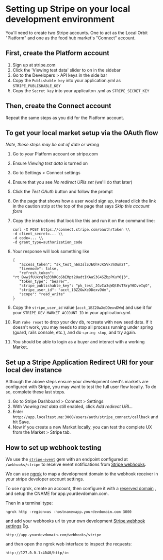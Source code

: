 # Setting up Stripe on your local development environment
You'll need to create two Stripe accounts. One to act as the Local Orbit "Platform" and one as the food hub market's "Connect" account.

## First, create the Platform account

1. Sign up at stripe.com
1. Click the 'Viewing test data' slider to on in the sidebar
1. Go to the Developers > API keys in the side bar
1. Copy the `Publishable key` into your application.yml as `STRIPE_PUBLISHABLE_KEY`
1. Copy the `Secret key` into your applicaiton .yml as `STRIPE_SECRET_KEY`

## Then, create the Connect account
Repeat the same steps as you did for the Platform account.

## To get your local market setup via the OAuth flow

*Note, these steps may be out of date or wrong*

1. Go to your Platform account on stripe.com
1. Ensure _Viewing test data_ is turned on
1. Go to Settings > Connect settings
1. Ensure that you see _No redirect URIs set_ (we'll do that later)
1. Click the _Test OAuth_ button and follow the prompt
1. On the page that shows how a user would sign up, instead click the link in the caution strip at the top of the page that says _Skip this account form_
1. Copy the instructions that look like this and run it on the command line:

   ```
   curl -X POST https://connect.stripe.com/oauth/token \\
   -d client_secret=... \\
   -d code=... \\
   -d grant_type=authorization_code
   ```

1. Your response will look something like

   ```
   {
      "access_token": "sk_test_n6m3slSJEOhFJK5Vk7mOum2T",
      "livemode": false,
      "refresh_token": "rt_BwwjfUUxrqTq33hRCoSbEMpt2UadtIKAaS3G4SZbpPKuY6j3",
      "token_type": "bearer",
      "stripe_publishable_key": "pk_test_JGvIa3qWQtEsT8rpY6DveIqO",
      "stripe_user_id": "acct_1BZ2OwXeDDexvDWm",
      "scope": "read_write"
   }
   ```

1. Copy the `stripe_user_id` value (`acct_1BZ2OwXeDDexvDWm`) and use it for your `STRIPE_DEV_MARKET_ACCOUNT_ID` in your application.yml.
1. Run `rake reset` to drop your dev db, recreate with new seed data. If it doesn't work, you may needs to stop all process running under spring (guard, rails console, etc.), and do `spring stop`, and try again.
1. You should be able to login as a buyer and interact with a working Market.

## Set up a Stripe Application Redirect URI for your local dev instance

Although the above steps ensure your development seed's markets are configured with Stripe, you may want to test the full user flow locally. To do so, complete these last steps.

1. Go to Stripe Dashboard > Connect > Settings
1. With _Viewing test data_ still enabled, click _Add redirect URI..._
1. Enter `http://app.localtest.me:3000/users/auth/stripe_connect/callback` and hit Save.
1. Now if you create a new Market locally, you can test the complete UX from the Market > Stripe tab.

## How to set up webhook testing

We use the [`stripe-event`](https://github.com/integrallis/stripe_event) gem with an
 endpoint configured at `/webhooks/stripe` to receive event notifications from
 [Stripe webhooks](https://stripe.com/docs/webhooks).

We can use [ngrok](https://ngrok.com/) to map a development domain to the
webhook receiver in your stripe developer account settings.

To use ngrok, create an account, then configure it with a [reserved domain](https://ngrok.com/docs#custom-domains)
, and setup the CNAME for app.yourdevdomain.com.

Then in a terminal type:

    ngrok http -region=us -hostname=app.yourdevdomain.com 3000

and add your webhooks url to your own development
[Stripe webhook settings](https://dashboard.stripe.com/account/webhooks)
Eg.

    http://app.yourdevdomain.com/webhooks/stripe

and then open the ngrok web interface to inspect the requests:

    http://127.0.0.1:4040/http/in
